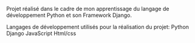 Projet réalisé dans le cadre de mon apprentissage du langage de développement Python et son Framework Django.

Langages de développement utilisés pour la réalisation du projet:
  Python
  Django
  JavaScript
  Html/css

